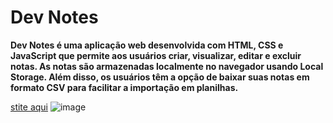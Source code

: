 # Dev Notes

**Dev Notes é uma aplicação web desenvolvida com HTML, CSS e JavaScript que permite aos usuários criar, visualizar, editar e excluir notas. As notas são armazenadas localmente no navegador usando Local Storage. Além disso, os usuários têm a opção de baixar suas notas em formato CSV para facilitar a importação em planilhas.**

[stite aqui](https://ggvictor.github.io/Dev_Notes/)
![image](https://github.com/ggvictor/Dev_Notes/assets/107512940/6cbdd96e-0119-4df9-b7c5-0eac5b11fea0)

